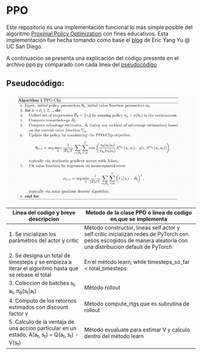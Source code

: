 # PPO
Este repositorio es una implementación funcional lo más simple posible del algoritmo [Proximal Policy Optimization](https://arxiv.org/abs/1707.06347) con fines educativos. Esta implementación fue hecha tomando como base el [blog](https://medium.com/analytics-vidhya/coding-ppo-from-scratch-with-pytorch-part-1-4-613dfc1b14c8) de Eric Yang Yu @ UC San Diego.

A continuación se presenta una explicación del código presente en el archivo ppo.py comparado con cada linea del [pseudocódigo](https://www.researchgate.net/figure/PPO-Clip-Pseudocode-Implementation_fig22_335328616)

## Pseudocódigo:

<img src=PPO-Clip-Pseudocode.png align="center"/>

| Linea del codigo y breve descripcion | Metodo de la clase PPO o linea de codigo en que se implementa |
| ------------------------------------ | ------------------------------------------------------------- |
| 1. Se inicializan los parámetros del actor y critic | Método constructor, lineas self.actor y self.critic inicializan redes de PyTorch con pesos escogidos de manera aleatoria con una distribucion default de PyTorch |
| 2. Se designa un total de timesteps y se empieza a iterar el algoritmo hasta que se rebase el total | En el método learn, while timesteps_so_far < total_timesteps: |
| 3. Coleccion de batches s<sub>t</sub>, a<sub>t</sub>, &pi;<sub>&theta;</sub>(s<sub>t</sub>\|a<sub>t</sub>) | Método rollout |
| 4. Computo de los retornos estimados con discount factor &gamma; | Método compute_rtgs que es subrutina de rollout |
| 5. Calculo de la ventaja de una accion particular en un estado, A(a<sub>t</sub>, s<sub>t</sub>) = Q(a<sub>t</sub>, s<sub>t</sub>) - V(s<sub>t</sub>) | Método evualuate para estimar V y calculo dentro del método learn |
